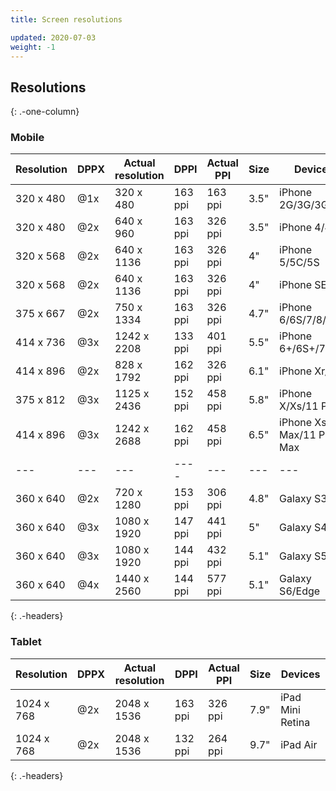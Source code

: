 ```yaml
---
title: Screen resolutions

updated: 2020-07-03
weight: -1
---
```


## Resolutions

{: .-one-column}

### Mobile

| Resolution | DPPX | Actual resolution | DPPI    | Actual PPI | Size | Devices                  |
| ---------- | ---- | ----------------- | ------- | ---------- | ---- | ------------------------ |
| 320 x 480  | @1x  | 320 x 480         | 163 ppi | 163 ppi    | 3.5" | iPhone 2G/3G/3GS         |
| 320 x 480  | @2x  | 640 x 960         | 163 ppi | 326 ppi    | 3.5" | iPhone 4/4S              |
| 320 x 568  | @2x  | 640 x 1136        | 163 ppi | 326 ppi    | 4"   | iPhone 5/5C/5S           |
| 320 x 568  | @2x  | 640 x 1136        | 163 ppi | 326 ppi    | 4"   | iPhone SE                |
| 375 x 667  | @2x  | 750 x 1334        | 163 ppi | 326 ppi    | 4.7" | iPhone 6/6S/7/8/SE2      |
| 414 x 736  | @3x  | 1242 x 2208       | 133 ppi | 401 ppi    | 5.5" | iPhone 6+/6S+/7+/8+      |
| 414 x 896  | @2x  | 828 x 1792        | 162 ppi | 326 ppi    | 6.1" | iPhone Xr/11             |
| 375 x 812  | @3x  | 1125 x 2436       | 152 ppi | 458 ppi    | 5.8" | iPhone X/Xs/11 Pro       |
| 414 x 896  | @3x  | 1242 x 2688       | 162 ppi | 458 ppi    | 6.5" | iPhone Xs Max/11 Pro Max |
| ---        | ---  | ---               | ----    | ---        | ---  | ---                      |
| 360 x 640  | @2x  | 720 x 1280        | 153 ppi | 306 ppi    | 4.8" | Galaxy S3                |
| 360 x 640  | @3x  | 1080 x 1920       | 147 ppi | 441 ppi    | 5"   | Galaxy S4                |
| 360 x 640  | @3x  | 1080 x 1920       | 144 ppi | 432 ppi    | 5.1" | Galaxy S5                |
| 360 x 640  | @4x  | 1440 x 2560       | 144 ppi | 577 ppi    | 5.1" | Galaxy S6/Edge           |

{: .-headers}

### Tablet

| Resolution | DPPX | Actual resolution | DPPI    | Actual PPI | Size | Devices          |
| ---------- | ---- | ----------------- | ------- | ---------- | ---- | ---------------- |
| 1024 x 768 | @2x  | 2048 x 1536       | 163 ppi | 326 ppi    | 7.9" | iPad Mini Retina |
| 1024 x 768 | @2x  | 2048 x 1536       | 132 ppi | 264 ppi    | 9.7" | iPad Air         |

{: .-headers}
